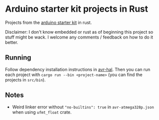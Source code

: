 # Arduino starter kit projects in Rust

Projects from the [arduino starter kit](https://store.arduino.cc/products/arduino-starter-kit-multi-language) in rust.

Disclaimer: I don't know embedded or rust as of beginning this project so stuff might be wack. I welcome any comments / feedback on how to do it better.

## Running

Follow dependency installation instructions in [avr-hal](https://github.com/Rahix/avr-hal). Then you can run each project with `cargo run --bin <project-name>` (you can find the projects in `src/bin`). 

## Notes

- Weird linker error without `"no-builtins": true` in `avr-atmega328p.json` when using `ufmt_float` crate.